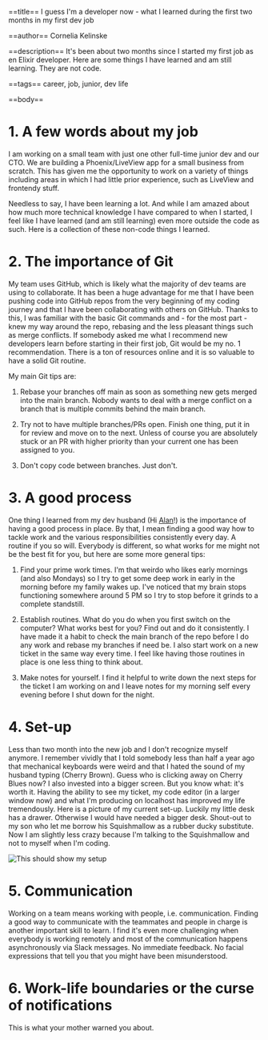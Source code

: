 ==title==
I guess I'm a developer now - what I learned during the first two months in my first dev job

==author==
Cornelia Kelinske

==description==
It's been about two months since I started my first job as en Elixir developer. Here are some things I have learned and am still learning. They are not code.

==tags==
career, job, junior, dev life


==body==

# 1. A few words about my job


I am working on a small team with just one other full-time junior dev and our CTO. We are building a Phoenix/LiveView app for a small business from scratch. This has given me the opportunity to work on a variety of things including areas in which I had little prior experience, such as LiveView and frontendy stuff.

Needless to say, I have been learning a lot. And while I am amazed about how much more technical knowledge I have compared to when I started, I feel like I have learned (and am still learning) even more outside the code as such. Here is a collection of these non-code things I learned.


# 2. The importance of Git


My team uses GitHub, which is likely what the majority of dev teams are using to collaborate. It has been a huge advantage for me that I have been pushing code into GitHub repos from the very beginning of my coding journey and that I have been collaborating with others on GitHub. Thanks to this, I was familiar with the basic Git commands and - for the most part - knew my way around the repo, rebasing and the less pleasant things such as merge conflicts. If somebody asked me what I recommend new developers learn before starting in their first job, Git would be my no. 1 recommendation. There is a ton of resources online and it is so valuable to have a solid Git routine. 

My main Git tips are:

1. Rebase your branches off main as soon as something new gets merged into the main branch. Nobody wants to deal with a merge conflict on a branch that is multiple commits behind the main branch.

2. Try not to have multiple branches/PRs open. Finish one thing, put it in for review and move on to the next. Unless of course you are absolutely stuck or an PR with higher priority than your current one has been assigned to you. 

3. Don't copy code between branches. Just don't.


# 3. A good process


One thing I learned from my dev husband (Hi [Alan](https://alanvardy.com/)!) is the importance of having a good process in place. By that, I mean finding a good way how to tackle work and the various responsibilities consistently every day. A routine if you so will. Everybody is different, so what works for me might not be the best fit for you, but here are some more general tips:

1.  Find your prime work times. I'm that weirdo who likes early mornings (and also Mondays) so I try to get some deep work in early in the morning before my family wakes up. I've noticed that my brain stops functioning somewhere around 5 PM so I try to stop before it grinds to a complete standstill. 


2. Establish routines. What do you do when you first switch on the computer? What works best for you? Find out and do it consistently. I have made it a habit to check the main branch of the repo before I do any work and rebase my branches if need be. I also start work on a new ticket in the same way every time. I feel like having those routines in place is one less thing to think about.

3. Make notes for yourself. I find it helpful to write down the next steps for the ticket I am working on and I leave notes for my morning self every evening before I shut down for the night. 


# 4. Set-up


Less than two month into the new job and I don't recognize myself anymore. I remember vividly that I told somebody less than half a year ago that mechanical keyboards were weird and that I hated the sound of my husband typing (Cherry Brown). Guess who is clicking away on Cherry Blues now? 
I also invested into a bigger screen. But you know what: it's worth it. Having the ability to see my ticket, my code editor (in a larger window now) and what I'm producing on localhost has improved my life tremendously.
Here is a picture of my current set-up. Luckily my little desk has a drawer. Otherwise I would have needed a bigger desk. Shout-out to my son who let me borrow his Squishmallow as a rubber ducky substitute. Now I am slightly less crazy because I'm talking to the Squishmallow and not to myself when I'm coding.

![This should show my setup](setup.jpg "This is where the magic happens - or not")


# 5. Communication


Working on a team means working with people, i.e. communication. Finding a good way to communicate with the teammates and people in charge is another important skill to learn. 
I find it's even more challenging when everybody is working remotely and most of the communication happens asynchronously via Slack messages. No immediate feedback. No facial expressions that tell you that
you might have been misunderstood. 

# 6. Work-life boundaries or the curse of notifications


This is what your mother warned you about.





